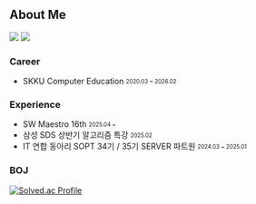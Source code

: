 ## About Me 
<a href="https://www.linkedin.com/in/jian1008/"><img src="https://img.shields.io/badge/LinkedIn-0A66C2?style=flat&logo=inspire&logoColor=white"/></a>
<a href="https://wing1008.tistory.com/"><img src="https://img.shields.io/badge/tistory-EC6653?style=flat&logo=tistory&logoColor=white"/></a>

### Career
- SKKU Computer Education <sub><sup>2020.03 ~ 2026.02</sup></sub> 

### Experience 
- SW Maestro 16th <sub><sup>2025.04 ~ </sup></sub>
- 삼성 SDS 상반기 알고리즘 특강 <sub><sup>2025.02</sup></sub>  
- IT 연합 동아리 SOPT 34기 / 35기 SERVER 파트원 <sub><sup>2024.03 ~ 2025.01</sup></sub>  

### BOJ
[![Solved.ac Profile](http://mazassumnida.wtf/api/v2/generate_badge?boj=komguma20)](https://solved.ac/komguma20/)

<!--
<p align = 'center'>
  <a target="_blank" href="https://solved.ac/profile/komguma20">
    <img src="https://github-readme-solvedac-hyp3rflow.vercel.app/api/?handle=komguma20&theme=dark">
  </a>
</p>
-->
